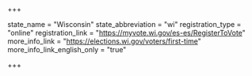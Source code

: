 +++

state_name = "Wisconsin"
state_abbreviation = "wi"
registration_type = "online"
registration_link = "https://myvote.wi.gov/es-es/RegisterToVote"
more_info_link = "https://elections.wi.gov/voters/first-time"
more_info_link_english_only = "true"

+++